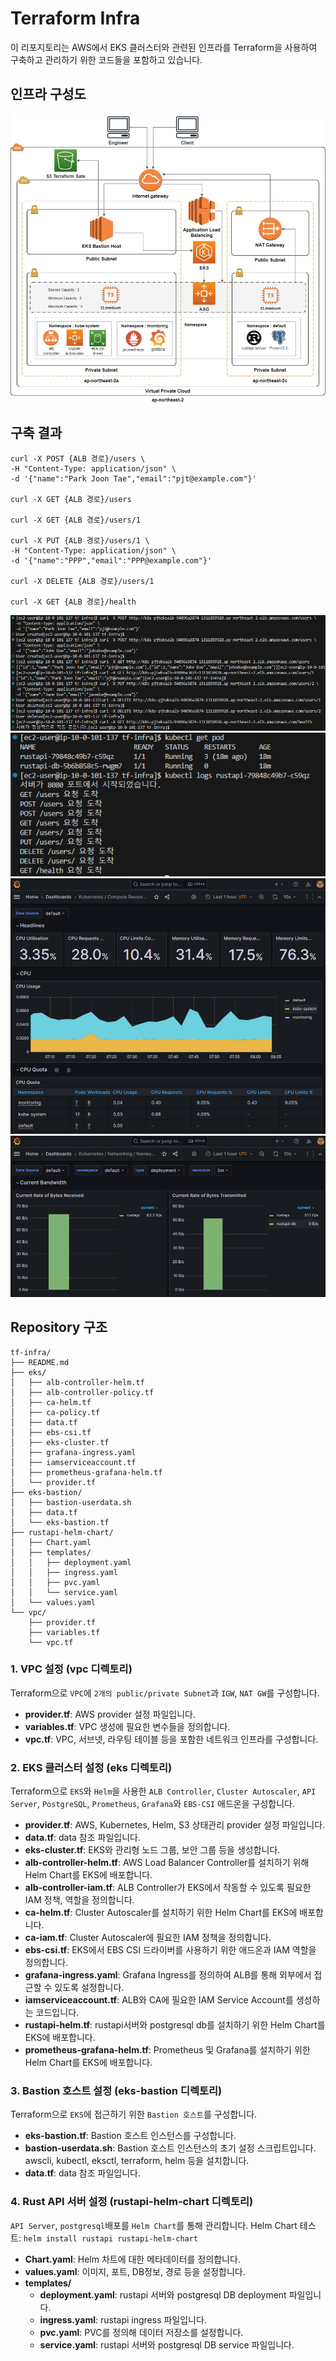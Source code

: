 # Terraform Infra

이 리포지토리는 AWS에서 EKS 클러스터와 관련된 인프라를 Terraform을 사용하여 구축하고 관리하기 위한 코드들을 포함하고 있습니다.

## 인프라 구성도
![인프라 구성도](images/infra-diagram.png)

## 구축 결과
```
curl -X POST {ALB 경로}/users \
-H "Content-Type: application/json" \
-d '{"name":"Park Joon Tae","email":"pjt@example.com"}'

curl -X GET {ALB 경로}/users

curl -X GET {ALB 경로}/users/1

curl -X PUT {ALB 경로}/users/1 \
-H "Content-Type: application/json" \
-d '{"name":"PPP","email":"PPP@example.com"}'

curl -X DELETE {ALB 경로}/users/1

curl -X GET {ALB 경로}/health
```
![api-server-tests 이미지](images/api-server-tests.png)
![api-server-logs 이미지](images/api-server-logs.png)
![grafana-cluster-cpu 이미지](images/grafana-cluster-cpu.png)
![grafana-workload 이미지](images/grafana-workload.png)

## Repository 구조

```plaintext
tf-infra/
├── README.md
├── eks/
│   ├── alb-controller-helm.tf
│   ├── alb-controller-policy.tf
│   ├── ca-helm.tf
│   ├── ca-policy.tf
│   ├── data.tf
│   ├── ebs-csi.tf
│   ├── eks-cluster.tf
│   ├── grafana-ingress.yaml
│   ├── iamserviceaccount.tf
│   ├── prometheus-grafana-helm.tf
│   └── provider.tf
├── eks-bastion/
│   ├── bastion-userdata.sh
│   ├── data.tf
│   └── eks-bastion.tf
├── rustapi-helm-chart/
│   ├── Chart.yaml
│   ├── templates/
│   │   ├── deployment.yaml
│   │   ├── ingress.yaml
│   │   ├── pvc.yaml
│   │   └── service.yaml
│   └── values.yaml
└── vpc/
    ├── provider.tf
    ├── variables.tf
    └── vpc.tf
```

### 1. VPC 설정 (vpc 디렉토리)
Terraform으로 `VPC`에 `2개의 public/private Subnet`과 `IGW`, `NAT GW`를 구성합니다.

- **provider.tf**: AWS provider 설정 파일입니다.
- **variables.tf**: VPC 생성에 필요한 변수들을 정의합니다.
- **vpc.tf**: VPC, 서브넷, 라우팅 테이블 등을 포함한 네트워크 인프라를 구성합니다.

### 2. EKS 클러스터 설정 (eks 디렉토리)
Terraform으로 `EKS`와 `Helm`을 사용한 `ALB Controller`, `Cluster Autoscaler`, `API Server`, `PostgreSQL`, `Prometheus`, `Grafana`와 `EBS-CSI` 애드온을 구성합니다.

- **provider.tf**: AWS, Kubernetes, Helm, S3 상태관리 provider 설정 파일입니다.
- **data.tf**: data 참조 파일입니다.
- **eks-cluster.tf**: EKS와 관리형 노드 그룹, 보안 그룹 등을 생성합니다.
- **alb-controller-helm.tf**: AWS Load Balancer Controller를 설치하기 위해 Helm Chart를 EKS에 배포합니다.
- **alb-controller-iam.tf**: ALB Controller가 EKS에서 작동할 수 있도록 필요한 IAM 정책, 역할을 정의합니다.
- **ca-helm.tf**: Cluster Autoscaler를 설치하기 위한 Helm Chart를 EKS에 배포합니다.
- **ca-iam.tf**: Cluster Autoscaler에 필요한 IAM 정책을 정의합니다.
- **ebs-csi.tf**: EKS에서 EBS CSI 드라이버를 사용하기 위한 애드온과 IAM 역할을 정의합니다.
- **grafana-ingress.yaml**: Grafana Ingress를 정의하여 ALB를 통해 외부에서 접근할 수 있도록 설정합니다.
- **iamserviceaccount.tf**: ALB와 CA에 필요한 IAM Service Account를 생성하는 코드입니다.
- **rustapi-helm.tf**: rustapi서버와 postgresql db를 설치하기 위한 Helm Chart를 EKS에 배포합니다.
- **prometheus-grafana-helm.tf**: Prometheus 및 Grafana를 설치하기 위한 Helm Chart를 EKS에 배포합니다.

### 3. Bastion 호스트 설정 (eks-bastion 디렉토리)
Terraform으로 `EKS`에 접근하기 위한 `Bastion 호스트`를 구성합니다.

- **eks-bastion.tf**: Bastion 호스트 인스턴스를 구성합니다.
- **bastion-userdata.sh**: Bastion 호스트 인스턴스의 초기 설정 스크립트입니다. awscli, kubectl, eksctl, terraform, helm 등을 설치합니다.
- **data.tf**: data 참조 파일입니다.

### 4. Rust API 서버 설정 (rustapi-helm-chart 디렉토리)
`API Server`, `postgresql`배포를 `Helm Chart`를 통해 관리합니다.
Helm Chart 테스트: `helm install rustapi rustapi-helm-chart`

- **Chart.yaml**: Helm 차트에 대한 메타데이터를 정의합니다.
- **values.yaml**: 이미지, 포트, DB정보, 경로 등을 설정합니다.
- **templates/**
    - **deployment.yaml**: rustapi 서버와 postgresql DB deployment 파일입니다.
    - **ingress.yaml**: rustapi ingress 파일입니다.
    - **pvc.yaml**: PVC를 정의해 데이터 저장소를 설정합니다.
    - **service.yaml**: rustapi 서버와 postgresql DB service 파일입니다.